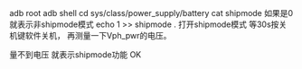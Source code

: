 adb root 
adb shell 
cd sys/class/power_supply/battery 
cat shipmode 如果是0 就表示非shipmode模式
echo 1 >> shipmode . 打开shipmode模式
等30s按关机键软件关机， 再测量一下Vph_pwr的电压。

量不到电压 就表示shipmode功能 OK
